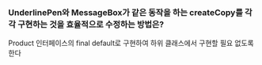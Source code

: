 ### UnderlinePen와 MessageBox가 같은 동작을 하는 createCopy를 각각 구현하는 것을 효율적으로 수정하는 방법은?

Product 인터페이스의 final default로 구현하여 하위 클래스에서 구현할 필요 없도록 한다 